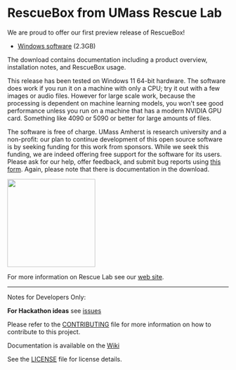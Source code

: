 # RescueBox from UMass Rescue Lab

We are proud to offer our first preview release of RescueBox!

* [Windows software](https://umass-my.sharepoint.com/:u:/g/personal/sahilsharma_umass_edu/EYSwMi7RkoFCosIZLdzuqnMBN8n7ejoIPT9eqVjXqKIlJg?e=Kis33R) (2.3GB) 

The download contains documentation including a product overview, installation notes, and RescueBox usage. 

This release has been tested on Windows 11 64-bit hardware. The software does work if you run it on a machine with only a CPU; try it out with a few images or audio files. However for large scale work, because the processing is dependent on machine learning models, you won't see good performance unless you run on a machine that has a modern NVIDIA GPU card. Something like 4090 or 5090 or better for large amounts of files.

The software is free of charge. UMass Amherst is research university and a non-profit: our plan to continue development of this open source software is by seeking funding for this work from sponsors. While we seek this funding, we are indeed offering free support for the software for its users. Please ask for our help, offer feedback, and submit bug reports using [this form](https://forms.gle/wYs1S5k1JS3G2rLo7). Again, please note that there is documentation in the download. 

<img  width="200px" src="https://images.squarespace-cdn.com/content/v1/5efb7aa577f8b34b0f786c0f/1598361988326-7EWAXEOBNQGIQGSQK8PS/Rescue+Lab+LogoOL.jpg?format=1500w">

For more information on Rescue Lab see our [web site](https://rescue-lab.org).

-----------------------
Notes for Developers Only:

**For Hackathon ideas** see [issues](https://github.com/UMass-Rescue/RescueBox/issues)

Please refer to the [CONTRIBUTING](CONTRIBUTING.md) file for more information on how to contribute to this project.

Documentation is available on the [Wiki](https://github.com/UMass-Rescue/RescueBox/wiki)

See the [LICENSE](LICENSE) file for license details.

